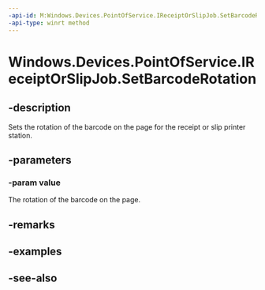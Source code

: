 ----api-id: M:Windows.Devices.PointOfService.IReceiptOrSlipJob.SetBarcodeRotation(Windows.Devices.PointOfService.PosPrinterRotation)
-api-type: winrt method
---<!-- Method syntaxpublic void SetBarcodeRotation(Windows.Devices.PointOfService.PosPrinterRotation value)--># Windows.Devices.PointOfService.IReceiptOrSlipJob.SetBarcodeRotation## -descriptionSets the rotation of the barcode on the page for the receipt or slip printer station.## -parameters### -param valueThe rotation of the barcode on the page.## -remarks## -examples## -see-also
